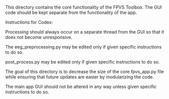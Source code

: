 This directory contains the core functionality of the FPVS Toolbox. 
The GUI code should be kept separate from the functionality of the app.

Instructions for Codex: 

Processing should always occur on a separate thread from the GUI
so that it does not become unresponsive. 

The eeg_preprocessing.py may be edited only if given specific instructions to do so. 

post_process.py may be edited only if given specific instructions to do so. 

The goal of this directory is to decrease the size of the core fpvs_app.py file
while ensuring that future updates are easier by modularizing the code.

The main app GUI should not be altered in any way unless given specific 
instructions to do so. 